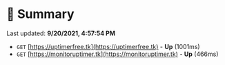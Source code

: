 # 📖 Summary
Last updated: **9/20/2021, 4:57:54 PM**

- `GET` [https://uptimerfree.tk](https://uptimerfree.tk) - **Up** (1001ms)
- `GET` [https://monitoruptimer.tk](https://monitoruptimer.tk) - **Up** (466ms)
